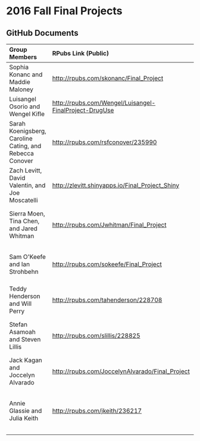 2016 Fall Final Projects
================

GitHub Documents
----------------

| Group Members                                           | RPubs Link (Public)                                      | Title                                                         | Folder             |
|:--------------------------------------------------------|:---------------------------------------------------------|:--------------------------------------------------------------|:-------------------|
| Sophia Konanc and Maddie Maloney                        | <http://rpubs.com/skonanc/Final_Project>                 | Where Should MiddKids Ski This J-Term?                        | skiing             |
| Luisangel Osorio and Wengel Kifle                       | <http://rpubs.com/Wengel/Luisangel-FinalProject-DrugUse> | Drug Use Within Age Groups                                    | drug\_use          |
| Sarah Koenigsberg, Caroline Cating, and Rebecca Conover | <http://rpubs.com/rsfconover/235990>                     | Quantifying Middlebury's Collective Consciousness             | middlebury\_campus |
| Zach Levitt, David Valentin, and Joe Moscatelli         | <http://zlevitt.shinyapps.io/Final_Project_Shiny>        | Who Sits at the Top of NESCAC Stack?                          | NESCAC             |
| Sierra Moen, Tina Chen, and Jared Whitman               | <http://rpubs.com/Jwhitman/Final_Project>                | Sexism on the Silver Screen: Exploring Film's Gender Divide   | movies             |
| Sam O'Keefe and Ian Strohbehn                           | <http://rpubs.com/sokeefe/Final_Project>                 | Marijuana Retail and Production Dispersal in Colorado         | marijuana          |
| Teddy Henderson and Will Perry                          | <http://rpubs.com/tahenderson/228708>                    | Unemployment and Migration in the United States               | unemployment       |
| Stefan Asamoah and Steven Lillis                        | <http://rpubs.com/slillis/228825>                        | Will Your Major Field Change Your Prospects for Employment?   | college\_majors    |
| Jack Kagan and Joccelyn Alvarado                        | <http://rpubs.com/JoccelynAlvarado/Final_Project>        | Looking for Mental Health Care? West is Best                  | mental\_health     |
| Annie Glassie and Julia Keith                           | <http://rpubs.com/jkeith/236217>                         | The Systematic Gender Gap in STEM Fields: Why Should We Care? | gender\_STEM       |
